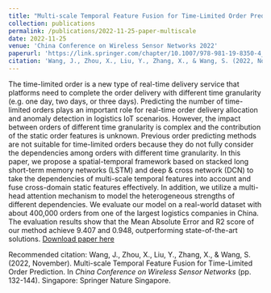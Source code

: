 ```yaml
---
title: "Multi-scale Temporal Feature Fusion for Time-Limited Order Prediction"
collection: publications
permalink: /publications/2022-11-25-paper-multiscale
date: 2022-11-25
venue: 'China Conference on Wireless Sensor Networks 2022'
paperurl: 'https://link.springer.com/chapter/10.1007/978-981-19-8350-4_11'
citation: 'Wang, J., Zhou, X., Liu, Y., Zhang, X., & Wang, S. (2022, November). Multi-scale Temporal Feature Fusion for Time-Limited Order Prediction. In China Conference on Wireless Sensor Networks (pp. 132-144). Singapore: Springer Nature Singapore.'
---
```

The time-limited order is a new type of real-time delivery service that platforms need to complete the order delivery with different time granularity (e.g. one day, two days, or three days). Predicting the number of time-limited orders plays an important role for real-time order delivery allocation and anomaly detection in logistics IoT scenarios. However, the impact between orders of different time granularity is complex and the contribution of the static order features is unknown. Previous order predicting methods are not suitable for time-limited orders because they do not fully consider the dependencies among orders with different time granularity. In this paper, we propose a spatial-temporal framework based on stacked long short-term memory networks (LSTM) and deep & cross network (DCN) to take the dependencies of multi-scale temporal features into account and fuse cross-domain static features effectively. In addition, we utilize a multi-head attention mechanism to model the heterogeneous strengths of different dependencies. We evaluate our model on a real-world dataset with about 400,000 orders from one of the largest logistics companies in China. The evaluation results show that the Mean Absolute Error and R2 score of our method achieve 9.407 and 0.948, outperforming state-of-the-art solutions.
[Download paper here](https://link.springer.com/chapter/10.1007/978-981-19-8350-4_11)

Recommended citation: Wang, J., Zhou, X., Liu, Y., Zhang, X., & Wang, S. (2022, November). Multi-scale Temporal Feature Fusion for Time-Limited Order Prediction. In <i>China Conference on Wireless Sensor Networks</i> (pp. 132-144). Singapore: Springer Nature Singapore.